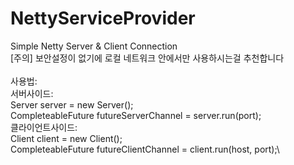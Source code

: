 # NettyServiceProvider
Simple Netty Server &amp; Client Connection \
[주의] 보안설정이 없기에 로컬 네트워크 안에서만 사용하시는걸 추천합니다 \
\
사용법:\
    서버사이드:\
          Server server = new Server();\
          CompleteableFuture<Channel> futureServerChannel = server.run(port);\
    클라이언트사이드:\
          Client client = new Client();\
          CompleteableFuture<Channel> futureClientChannel = client.run(host, port);\
